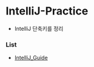 # IntelliJ-Practice

- IntelliJ 단축키를 정리



### List

- [IntelliJ_Guide](https://github.com/Kim-JunHyeong/TIL/tree/develop/intelliJ-practice/IntelliJ_Guide)

